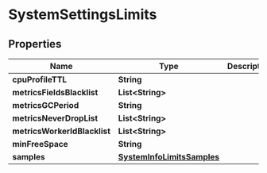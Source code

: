 # SystemSettingsLimits

## Properties
Name | Type | Description | Notes
------------ | ------------- | ------------- | -------------
**cpuProfileTTL** | **String** |  |  [optional]
**metricsFieldsBlacklist** | **List&lt;String&gt;** |  |  [optional]
**metricsGCPeriod** | **String** |  |  [optional]
**metricsNeverDropList** | **List&lt;String&gt;** |  |  [optional]
**metricsWorkerIdBlacklist** | **List&lt;String&gt;** |  |  [optional]
**minFreeSpace** | **String** |  |  [optional]
**samples** | [**SystemInfoLimitsSamples**](SystemInfoLimitsSamples.md) |  |  [optional]
